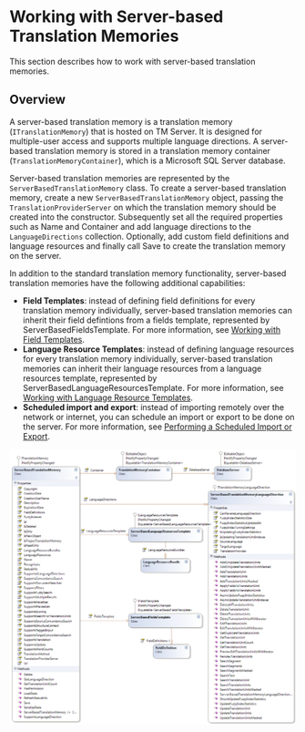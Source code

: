 Working with Server-based Translation Memories
=====
This section describes how to work with server-based translation memories.

Overview
------
A server-based translation memory is a translation memory (`ITranslationMemory`) that is hosted on TM Server. It is designed for multiple-user access and supports multiple language directions. A server-based translation memory is stored in a translation memory container (`TranslationMemoryContainer`), which is a Microsoft SQL Server database.

Server-based translation memories are represented by the `ServerBasedTranslationMemory` class. To create a server-based translation memory, create a new `ServerBasedTranslationMemory` object, passing the `TranslationProviderServer` on which the translation memory should be created into the constructor. Subsequently set all the required properties such as Name and Container and add language directions to the `LanguageDirections` collection. Optionally, add custom field definitions and language resources and finally call Save to create the translation memory on the server.

In addition to the standard translation memory functionality, server-based translation memories have the following additional capabilities:

* **Field Templates**: instead of defining field definitions for every translation memory individually, server-based translation memories can inherit their field defintions from a fields template, represented by ServerBasedFieldsTemplate. For more information, see [Working with Field Templates](translationmemory/working_with_field_templates.md).
* **Language Resource Templates**: instead of defining language resources for every translation memory individually, server-based translation memories can inherit their language resources from a language resources template, represented by ServerBasedLanguageResourcesTemplate. For more information, see [Working with Language Resource Templates](translationmemory/working_with_language_resource_templates.md).
* **Scheduled import and export**: instead of importing remotely over the network or internet, you can schedule an import or export to be done on the server. For more information, see [Performing a Scheduled Import or Export](translationmemory/performing_a_scheduled_import_or_export.md).




<img style="display:block; " src="images/ServerBasedTranslationMemory.png"/>